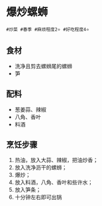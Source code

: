 # 爆炒螺蛳

```
#炒菜 #春季 #麻烦程度2⭐️ #好吃程度4⭐️
```

## 食材

- 洗净且剪去螺蛳尾的螺蛳
- 笋

## 配料

- 葱姜蒜、辣椒
- 八角、香叶
- 料酒

## 烹饪步骤

1. 热油，放入大蒜、辣椒，把油炒香；
2. 放入洗净沥干的螺蛳；
3. 爆炒；
4. 放入料酒，八角、香叶和些许水；
5. 放入笋条；
6. 十分钟左右即可出锅
